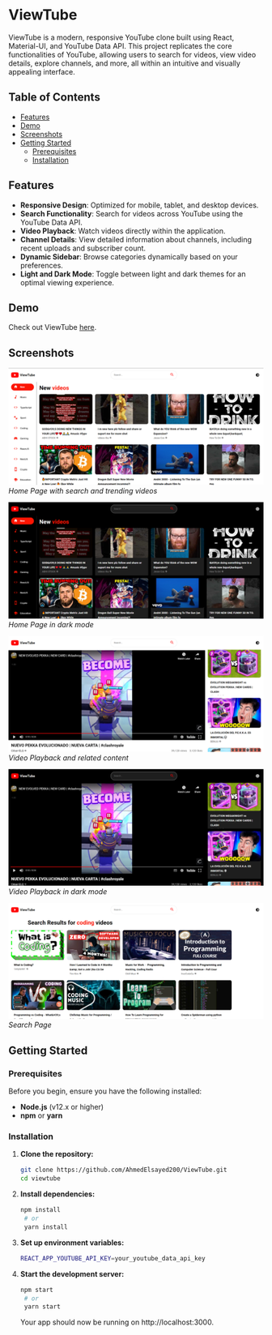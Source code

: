 # ViewTube

ViewTube is a modern, responsive YouTube clone built using React, Material-UI, and YouTube Data API. This project replicates the core functionalities of YouTube, allowing users to search for videos, view video details, explore channels, and more, all within an intuitive and visually appealing interface.

## Table of Contents

- [Features](#features)
- [Demo](#demo)
- [Screenshots](#screenshots)
- [Getting Started](#getting-started)
  - [Prerequisites](#prerequisites)
  - [Installation](#installation)

## Features

- **Responsive Design**: Optimized for mobile, tablet, and desktop devices.
- **Search Functionality**: Search for videos across YouTube using the YouTube Data API.
- **Video Playback**: Watch videos directly within the application.
- **Channel Details**: View detailed information about channels, including recent uploads and subscriber count.
- **Dynamic Sidebar**: Browse categories dynamically based on your preferences.
- **Light and Dark Mode**: Toggle between light and dark themes for an optimal viewing experience.

## Demo

Check out ViewTube [here](https://www.yourlink.com).

## Screenshots

![Home Page](./readme-assets/home-page-light.PNG)
_Home Page with search and trending videos_

![Home Page](./readme-assets/home-page-dark.PNG)
_Home Page in dark mode_

![Video Page](./readme-assets/video-page-light.PNG)
_Video Playback and related content_

![Video Page](./readme-assets/video-page-dark.PNG)
_Video Playback in dark mode_

![Search Page](./readme-assets/search-page.PNG)
_Search Page_

## Getting Started

### Prerequisites

Before you begin, ensure you have the following installed:

- **Node.js** (v12.x or higher)
- **npm** or **yarn**

### Installation

1. **Clone the repository:**

   ```bash
   git clone https://github.com/AhmedElsayed200/ViewTube.git
   cd viewtube
   ```

2. **Install dependencies:**

   ```bash
   npm install
    # or
    yarn install
   ```

3. **Set up environment variables:**

   ```bash
   REACT_APP_YOUTUBE_API_KEY=your_youtube_data_api_key
   ```

4. **Start the development server:**

   ```bash
   npm start
    # or
    yarn start
   ```

   Your app should now be running on http://localhost:3000.
